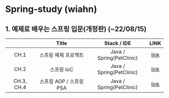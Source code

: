 # Spring-study (wiahn)

## 1. 예제로 배우는 스프링 입문(개정판) (~22/08/15)
|        |     Title    |      Stack / IDE      | LINK |
|:------:|:------------:|:---------------------:|:--------:|
|  CH.1        |   스프링 예제 프로젝트      | Java / Spring(PetClinic) |[link](https://github.com/Spring-Kotlin-Study/Kotlin-Study/blob/main/wiahn/CHAPTER_1.md "CHAPTER1") |
|  CH.2        |   스프링 IoC               | Java / Spring(PetClinic) |[link](https://github.com/Spring-Kotlin-Study/Kotlin-Study/blob/main/wiahn/CHAPTER_2.md "CHAPTER2") |
|  CH.3, CH.4  |   스프링 AOP / 스프링 PSA   | Java / Spring(PetClinic) |[link](https://github.com/Spring-Kotlin-Study/Kotlin-Study/blob/main/wiahn/CHAPTER_1.md "CHAPTER1") |

